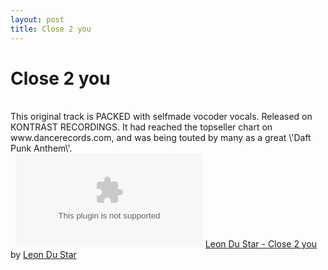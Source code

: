 ```yaml
---
layout: post
title: Close 2 you
---
```

<h1>Close 2 you</h1><br>This original track is PACKED with selfmade vocoder vocals. Released on KONTRAST RECORDINGS. It had reached the topseller chart on www.dancerecords.com, and was being touted by many as a great \'Daft Punk Anthem\'.<br><object width=\"100%\" height=\"81\">&nbsp;<param name=\"movie\" value=\"http://player.soundcloud.com/player.swf?url=http%3A%2F%2Fapi.soundcloud.com%2Ftracks%2F9002949\"> <param name=\"allowscriptaccess\" value=\"always\"> <embed allowscriptaccess=\"always\" src=\"http://player.soundcloud.com/player.swf?url=http%3A%2F%2Fapi.soundcloud.com%2Ftracks%2F9002949\" type=\"application/x-shockwave-flash\" width=\"100%\" height=\"81\"> </object>  <span><a href=\"http://soundcloud.com/leon-du-star/leon-du-star-close-2-you\">Leon Du Star - Close 2 you</a> by <a href=\"http://soundcloud.com/leon-du-star\">Leon Du Star</a></span>

